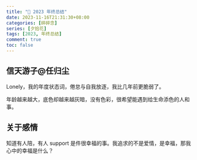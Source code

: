 ```yaml
---
title: "🎯 2023 年终总结"
date: 2023-11-16T21:31:30+08:00
categories: [碎碎念]
series: [夕拾花]
tags: [2023, 年终总结]
comment: true
toc: false
---
```


## 信天游子@任归尘

Lonely，我的年度状态词，倦怠与自我放逐，我比几年前更脆弱了。

年龄越来越大，底色却越来越灰暗，没有色彩，很希望能遇到给生命添色的人和事。

## 关于感情

知道有人陪，有人 support 是件很幸福的事。我追求的不是爱情，是幸福，那我心中的幸福是什么？

